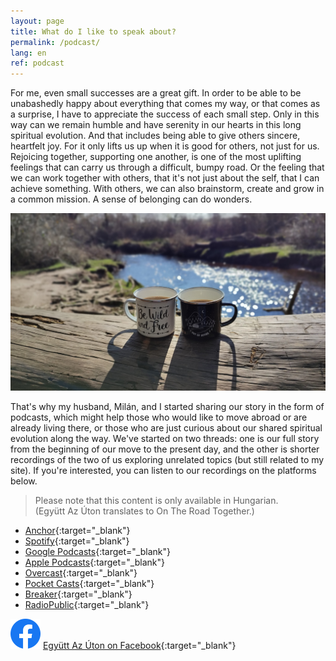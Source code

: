 ```yaml
---
layout: page
title: What do I like to speak about?
permalink: /podcast/
lang: en
ref: podcast
---
```


For me, even small successes are a great gift. In order to be able to be unabashedly happy about everything that comes my way, or that comes as a surprise, I have to appreciate the success of each small step. Only in this way can we remain humble and have serenity in our hearts in this long spiritual evolution. And that includes being able to give others sincere, heartfelt joy. For it only lifts us up when it is good for others, not just for us. Rejoicing together, supporting one another, is one of the most uplifting feelings that can carry us through a difficult, bumpy road. Or the feeling that we can work together with others, that it's not just about the self, that I can achieve something. With others, we can also brainstorm, create and grow in a common mission. A sense of belonging can do wonders. 

![](/assets/img/podcast.jpg)

That's why my husband, Milán, and I started sharing our story in the form of podcasts, which might help those who would like to move abroad or are already living there, or those who are just curious about our shared spiritual evolution along the way. We've started on two threads: one is our full story from the beginning of our move to the present day, and the other is shorter recordings of the two of us exploring unrelated topics (but still related to my site). If you're interested, you can listen to our recordings on the platforms below.

> Please note that this content is only available in Hungarian.<br/>
> (Együtt Az Úton translates to On The Road Together.)

- [Anchor](https://anchor.fm/egyutt-az-uton){:target="_blank"}
- [Spotify](https://open.spotify.com/show/3WjRqiAgF9EzLsmtD8XBco){:target="_blank"}
- [Google Podcasts](https://www.google.com/podcasts?feed=aHR0cHM6Ly9hbmNob3IuZm0vcy8yOWY4NjA4Yy9wb2RjYXN0L3Jzcw==){:target="_blank"}
- [Apple Podcasts](https://podcasts.apple.com/us/podcast/egy%C3%BCtt-az-%C3%BAton/id1522754230?uo=4){:target="_blank"}
- [Overcast](https://overcast.fm/itunes1522754230/egy-tt-az-ton){:target="_blank"}
- [Pocket Casts](https://pca.st/ax44rp9o){:target="_blank"}
- [Breaker](https://www.breaker.audio/egyutt-az-uton){:target="_blank"}
- [RadioPublic](https://radiopublic.com/egytt-az-ton-699rMZ){:target="_blank"}

<img id="fb-logo" src="/assets/img/facebook_logo_icon.png" /> [Együtt Az Úton on Facebook](https://www.facebook.com/egyuttazuton){:target="_blank"}<br/>
